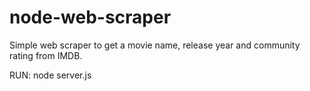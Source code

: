 node-web-scraper
================

Simple web scraper to get a movie name, release year and community rating from IMDB.

RUN:  node server.js
